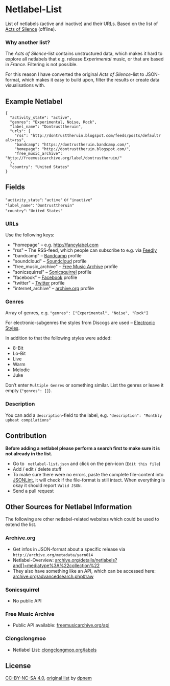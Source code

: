 # Netlabel-List

List of netlabels (active and inactive) and their URLs.
Based on the list of [Acts of Silence](http://www.actsofsilence.com/netlabels/) (offline).

### Why another list?

The *Acts of Silence*-list contains unstructured data, which makes it hard to explore all netlabels that e.g. release *Experimental* music, or that are based in *France*. Filtering is not possible.

For this reason I have converted the original *Acts of Silence*-list to JSON-format, which makes it easy to build upon, filter the results or create data visualisations with.

## Example Netlabel

```
{
  "activity_state": "active",
  "genres": "Experimental, Noise, Rock",
  "label_name": "Dontrusttheruin",
  "urls": {
    "rss": "http://dontrusttheruin.blogspot.com/feeds/posts/default?alt=rss",
    "bandcamp": "https://dontrustheruin.bandcamp.com/",
    "homepage": "http://dontrusttheruin.blogspot.com/",
    "free_music_archive": "http://freemusicarchive.org/label/dontrustheruin/"
  },
  "country": "United States"
}
```

## Fields

`"activity_state"`: `"active"` or `"inactive"`   
`"label_name"`: `"Dontrusttheruin"`  
`"country"`: `"United States" `  

### URLs

Use the following keys:  

- "homepage" – e.g. http://fancylabel.com
- "rss" – The RSS-feed, which people can subscribe to e.g. via [Feedly](https://feedly.com)
- "bandcamp" – [Bandcamp](http://bandcamp.com/) profile
- "soundcloud" – [Soundcloud](http://soundcloud.com/) profile
- "free_music_archive" – [Free Music Archive](http://freemusicarchive.org/) profile
- "sonicsquirrel" – [Sonicsquirrel](http://sonicsquirrel.net/) profile
- "facebook" – [Facebook](https://www.facebook.com/) profile
- "twitter" – [Twitter](https://twitter.com/) profile
- "internet_archive" – [archive.org](https://archive.org/) profile

### Genres

Array of genres, e.g. `"genres": ["Experimental", "Noise", "Rock"]`  

For electronic-subgenres the styles from Discogs are used – [Electronic Styles](https://reference.discogslabs.com/browse/style). 

In addition to that the following styles were added:

- 8-Bit
- Lo-Bit
- Live
- Warm
- Melodic
- Juke

Don’t enter `Multiple Genres` or something similar. List the genres or leave it empty (`"genres": []`).

### Description

You can add a `description`-field to the label, e.g. `"description": "Monthly upbeat compilations"`

## Contribution

**Before adding a netlabel please perform a search first to make sure it is not already in the list.**

- Go to ` netlabel-list.json` and click on the pen-icon (`Edit this file`)
- Add / edit / delete stuff
- To make sure there were no errors, paste the complete file-content into [JSONLint](http://jsonlint.com/), it will check if the file-format is still intact. When everything is okay it should report `Valid JSON`.
- Send a pull request

## Other Sources for Netlabel Information

The following are other netlabel-related websites which could be used to extend the list.

### Archive.org

- Get infos in JSON-format about a specific release via `http://archive.org/metadata/yarn014`
- Netlabel-Overview: [archive.org/details/netlabels?and[]=mediatype%3A%22collection%22](https://archive.org/details/netlabels?and[]=mediatype%3A%22collection%22)
- They also have something like an API, which can be accessed here: [archive.org/advancedsearch.php#raw](https://archive.org/advancedsearch.php#raw)

### Sonicsquirrel

- No public API

### Free Music Archive

- Public API available: [freemusicarchive.org/api](https://freemusicarchive.org/api)

### Clongclongmoo

- Netlabel List: [clongclongmoo.org/labels](http://www.clongclongmoo.org/labels/)

## License

[CC-BY-NC-SA 4.0](https://creativecommons.org/licenses/by-nc-sa/4.0/), [original list](https://github.com/dpnem/NetlabelList) by [dpnem](https://github.com/dpnem)
